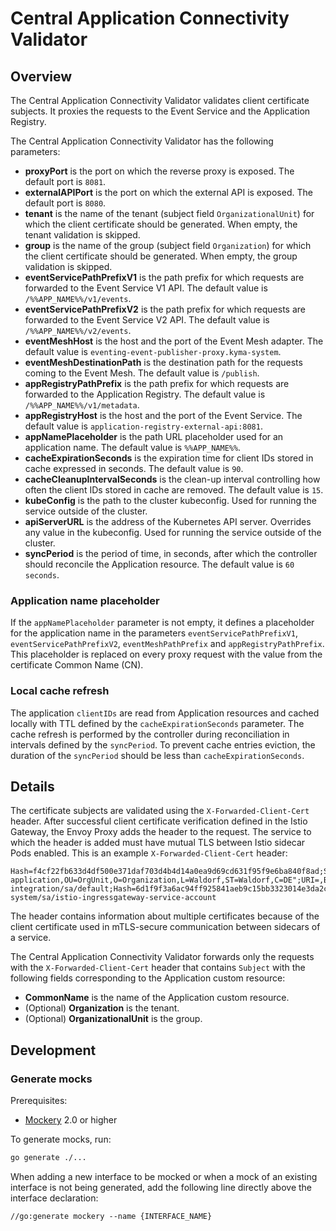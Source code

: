 # Central Application Connectivity Validator

## Overview

The Central Application Connectivity Validator validates client certificate subjects.
It proxies the requests to the Event Service and the Application Registry.

The Central Application Connectivity Validator has the following parameters:
- **proxyPort** is the port on which the reverse proxy is exposed. The default port is `8081`.
- **externalAPIPort** is the port on which the external API is exposed. The default port is `8080`.
- **tenant** is the name of the tenant (subject field `OrganizationalUnit`) for which the client certificate should be generated. When empty, the tenant validation is skipped.
- **group** is the name of the group (subject field `Organization`) for which the client certificate should be generated. When empty, the group validation is skipped.
- **eventServicePathPrefixV1** is the path prefix for which requests are forwarded to the Event Service V1 API. The default value is `/%%APP_NAME%%/v1/events`.
- **eventServicePathPrefixV2** is the path prefix for which requests are forwarded to the Event Service V2 API. The default value is `/%%APP_NAME%%/v2/events`.
- **eventMeshHost** is the host and the port of the Event Mesh adapter. The default value is `eventing-event-publisher-proxy.kyma-system`.
- **eventMeshDestinationPath** is the destination path for the requests coming to the Event Mesh. The default value is `/publish`.
- **appRegistryPathPrefix** is the path prefix for which requests are forwarded to the Application Registry. The default value is `/%%APP_NAME%%/v1/metadata`.
- **appRegistryHost** is the host and the port of the Event Service. The default value is `application-registry-external-api:8081`.
- **appNamePlaceholder**  is the path URL placeholder used for an application name. The default value is `%%APP_NAME%%`.
- **cacheExpirationSeconds** is the expiration time for client IDs stored in cache expressed in seconds. The default value is `90`.
- **cacheCleanupIntervalSeconds** is the clean-up interval controlling how often the client IDs stored in cache are removed. The default value is `15`.
- **kubeConfig** is the path to the cluster kubeconfig. Used for running the service outside of the cluster.
- **apiServerURL** is the address of the Kubernetes API server. Overrides any value in the kubeconfig. Used for running the service outside of the cluster.
- **syncPeriod** is the period of time, in seconds, after which the controller should reconcile the Application resource. The default value is `60 seconds`.

### Application name placeholder

If the `appNamePlaceholder` parameter is not empty, it defines a placeholder for the application name in the parameters `eventServicePathPrefixV1`, `eventServicePathPrefixV2`, `eventMeshPathPrefix` and `appRegistryPathPrefix`. This placeholder is replaced on every proxy request
with the value from the certificate Common Name (CN).

### Local cache refresh

The application `clientIDs` are read from Application resources and cached locally with TTL defined by the `cacheExpirationSeconds` parameter.
The cache refresh is performed by the controller during reconciliation in intervals defined by the `syncPeriod`.
To prevent cache entries eviction, the duration of the `syncPeriod` should be less than `cacheExpirationSeconds`.

## Details

The certificate subjects are validated using the `X-Forwarded-Client-Cert` header.
After successful client certificate verification defined in the Istio Gateway, the Envoy Proxy adds the header to the request.
The service to which the header is added must have mutual TLS between Istio sidecar Pods enabled.
This is an example `X-Forwarded-Client-Cert` header:
```
Hash=f4cf22fb633d4df500e371daf703d4b4d14a0ea9d69cd631f95f9e6ba840f8ad;Subject="CN=test-application,OU=OrgUnit,O=Organization,L=Waldorf,ST=Waldorf,C=DE";URI=,By=spiffe://cluster.local/ns/kyma-integration/sa/default;Hash=6d1f9f3a6ac94ff925841aeb9c15bb3323014e3da2c224ea7697698acf413226;Subject="";URI=spiffe://cluster.local/ns/istio-system/sa/istio-ingressgateway-service-account
```

The header contains information about multiple certificates because of the client certificate used in mTLS-secure communication between sidecars of a service.

The Central Application Connectivity Validator forwards only the requests with the `X-Forwarded-Client-Cert` header that contains `Subject` with the following fields corresponding to the Application custom resource:
- **CommonName** is the name of the Application custom resource.
- (Optional) **Organization** is the tenant.
- (Optional) **OrganizationalUnit** is the group.

## Development

### Generate mocks

Prerequisites:

 - [Mockery](https://github.com/vektra/mockery) 2.0 or higher

To generate mocks, run:

```sh
go generate ./...
```

When adding a new interface to be mocked or when a mock of an existing interface is not being generated, add the following line directly above the interface declaration:

```
//go:generate mockery --name {INTERFACE_NAME}
```

